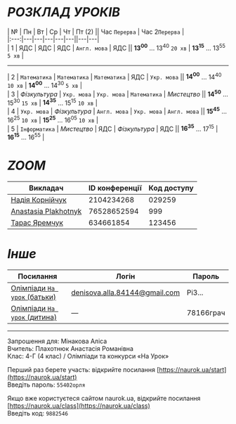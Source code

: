 # *РОЗКЛАД УРОКІВ*

| № | Пн | Вт | Ср | Чт | Пт (2) || Час `Перерва` | Час 2`Перерва` |  
|:---:|---|---|---|---|---||---|---|  
| 1 | ЯДС | ЯДС | ЯДС | `Англ. мова` | ЯДС || **13<sup>00</sup>** ... 13<sup>40</sup> `20 хв` | **13<sup>15</sup>** ... 13<sup>55</sup> `5 хв` |  


---

| 2 | `Математика` | `Математика` | `Математика` | ЯДС | `Укр. мова` || **14<sup>00</sup>** ... 14<sup>40</sup> `10 хв` | **14<sup>00</sup>** ... 14<sup>30</sup> `5 хв` |  
| 3 | *Фізкультура* | `Укр. мова` | `Укр. мова` | `Математика` | *Мистецтво* || **14<sup>50</sup>** ... 15<sup>30</sup> `15 хв` | **14<sup>35</sup>** ... 15<sup>15</sup> `10 хв` |  
| 4 | `Укр. мова` | *Фізкультура* | `Англ. мова` | `Укр. мова` | `Англ. мова` || **15<sup>45</sup>** ... 16<sup>25</sup> `10 хв` | **15<sup>25</sup>** ... 16<sup>05</sup> `10 хв` |  
| 5 | `Інформатика` | *Мистецтво* | ЯДС | *Фізкультура* | ЯДС || **16<sup>35</sup>** ... 17<sup>15</sup> | **16<sup>15</sup>** ... 16<sup>55</sup> |  

# *ZOOM*

| Викладач | ID конференції | Код доступу |
|---|---|---|
| [Надія Корнійчук](https://us04web.zoom.us/j/2104234268?pwd=VndEblZtdnlkbzVQYWlsNDFUdHVTQT09&omn=77903642108) | 2104234268 | 029259 |
| [Anastasia Plakhotnyk](https://us04web.zoom.us/j/76528652594?pwd=uystTIL9xFVJ3Pl7xjc2Z3zjXLeffq.1) | 76528652594 | 999 |
| [Тарас Яремчук](https://us05web.zoom.us/j/4634661854?pwd=VmvYEDAahgVMNeTIXa7bA2jrfAmPqv.1) | 634661854 | 123456 |

# *Інше*

| Посилання | Логін | Пароль |
|---|---|---|
| [Олімпіади `На урок` (батьки)](https://naurok.ua/) | denisova.alla.84144@gmail.com | Pi3... |
| [Олімпіади `На урок` (дитина)](https://naurok.ua/start) | — | 78166грач |

---

Запрошення для: Мінакова Аліса  
Вчитель: Плахотнюк Анастасія Романівна  
Клас: 4-Г (4 клас) / Олімпіади та конкурси «На Урок»  
  
Перший раз берете участь: відкрийте посилання [https://naurok.ua/start](https://naurok.ua/start)  
Введіть пароль: `55402орля`  
  
Якщо вже користуєтеся сайтом naurok.ua, відкрийте посилання [https://naurok.ua/class](https://naurok.ua/class)  
Введіть код: `9882546`  
